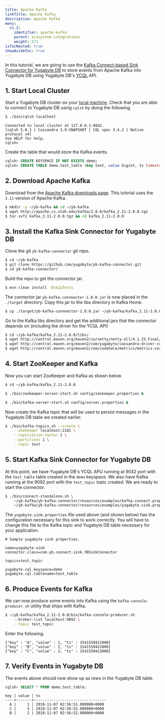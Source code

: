 ```yaml
---
title: Apache Kafka
linkTitle: Apache Kafka
description: Apache Kafka
menu:
  v1.2:
    identifier: apache-kafka
    parent: ecosystem-integrations
    weight: 571
isTocNested: true
showAsideToc: true
---
```


In this tutorial, we are going to use the [Kafka Connect-based Sink Connector for Yugabyte DB](https://github.com/yugabyte/yb-kafka-connector) to store events from Apache Kafka into Yugabyte DB using Yugabyte DB's [YCQL](../../../api/ycql) API.

## 1. Start Local Cluster

Start a Yugabyte DB cluster on your [local machine](../../../quick-start/install/). Check that you are able to connect to Yugabyte DB using `cqlsh` by doing the following.

```sh
$ ./bin/cqlsh localhost
```

```
Connected to local cluster at 127.0.0.1:9042.
[cqlsh 5.0.1 | Cassandra 3.9-SNAPSHOT | CQL spec 3.4.2 | Native protocol v4]
Use HELP for help.
cqlsh> 
```

Create the table that would store the Kafka events.

```sql
cqlsh> CREATE KEYSPACE IF NOT EXISTS demo;
cqlsh> CREATE TABLE demo.test_table (key text, value bigint, ts timestamp, PRIMARY KEY (key));
```

## 2. Download Apache Kafka 

Download from the [Apache Kafka downloads page](https://kafka.apache.org/downloads). This tutorial uses the `2.11` version of Apache Kafka.

```sh
$ mkdir -p ~/yb-kafka && cd ~/yb-kafka
$ wget http://apache.cs.utah.edu/kafka/2.0.0/kafka_2.11-2.0.0.tgz
$ tar xvfz kafka_2.11-2.0.0.tgz && cd kafka_2.11-2.0.0
```

## 3. Install the Kafka Sink Connector for Yugabyte DB

Clone the git `yb-kafka-connector` git repo.

```sh
$ cd ~/yb-kafka
$ git clone https://github.com/yugabyte/yb-kafka-connector.git
$ cd yb-kafka-connector/
```

Build the repo to get the connector jar.

```sh
$ mvn clean install -DskipTests
```

The connector jar `yb-kafka-connnector-1.0.0.jar` is now placed in the `./target` directory. Copy this jar to the libs directory in Kafka Home.

```sh
$ cp ./target/yb-kafka-connnector-1.0.0.jar ~/yb-kafka/kafka_2.11-2.0.0/libs/
```

Go to the Kafka libs directory and get the additional jars that the connector depends on (including the driver for the YCQL API)

```sh
$ cd ~/yb-kafka/kafka_2.11-2.0.0/libs/
$ wget http://central.maven.org/maven2/io/netty/netty-all/4.1.25.Final/netty-all-4.1.25.Final.jar
$ wget http://central.maven.org/maven2/com/yugabyte/cassandra-driver-core/3.2.0-yb-18/cassandra-driver-core-3.2.0-yb-18.jar
$ wget http://central.maven.org/maven2/com/codahale/metrics/metrics-core/3.0.1/metrics-core-3.0.1.jar
```

## 4. Start ZooKeeper and Kafka

Now you can start ZooKeeper and Kafka as shown below.

```sh
$ cd ~/yb-kafka/kafka_2.11-2.0.0
```

```sh
$ ./bin/zookeeper-server-start.sh config/zookeeper.properties &
```

```sh
$ ./bin/kafka-server-start.sh config/server.properties &
```

Now create the Kafka topic that will be used to persist messages in the Yugabyte DB table we created earlier.

```sh
$ ./bin/kafka-topics.sh --create \
	--zookeeper localhost:2181 \
	--replication-factor 1 \
	--partitions 1 \
	--topic test
```

## 5. Start Kafka Sink Connector for Yugabyte DB

At this point, we have Yugabyte DB's YCQL APU running at 9042 port with the `test_table` table created in the `demo` keyspace. We also have Kafka running at the 9092 port with the `test_topic` topic created. We are ready to start the connector.

```sh
$ ./bin/connect-standalone.sh \
	~/yb-kafka/yb-kafka-connector/resources/examples/kafka.connect.properties \
	~/yb-kafka/yb-kafka-connector/resources/examples/yugabyte.sink.properties 
```

The `yugabyte.sink.properties` file used above (and shown below) has the configuration necessary for this sink to work correctly. You will have to change this file to the Kafka topic and Yugabyte DB table necessary for your application.

```
# Sample yugabyte sink properties.

name=yugabyte-sink
connector.class=com.yb.connect.sink.YBSinkConnector

topics=test_topic

yugabyte.cql.keyspace=demo
yugabyte.cql.tablename=test_table
```

## 6. Produce Events for Kafka

We can now produce some events into Kafka using the `kafka-console-producer.sh` utility that ships with Kafka.

```sh
$ ~/yb-kafka/kafka_2.11-2.0.0/bin/kafka-console-producer.sh 
	--broker-list localhost:9092 \
	--topic test_topic
```

Enter the following.

```
{"key" : "A", "value" : 1, "ts" : 1541559411000}
{"key" : "B", "value" : 2, "ts" : 1541559412000}
{"key" : "C", "value" : 3, "ts" : 1541559413000}
```

## 7. Verify Events in Yugabyte DB

The events above should now show up as rows in the Yugabyte DB table.

```sql
cqlsh> SELECT * FROM demo.test_table;
```

```
key | value | ts
----+-------+---------------------------------
  A |     1 | 2018-11-07 02:56:51.000000+0000
  C |     3 | 2018-11-07 02:56:53.000000+0000
  B |     2 | 2018-11-07 02:56:52.000000+0000
```
